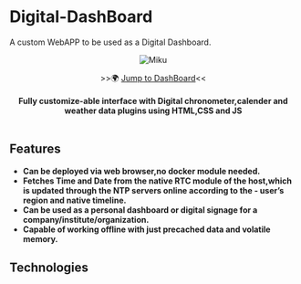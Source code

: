 # Digital-DashBoard

A custom WebAPP to be used as a Digital Dashboard.
<p align="center"><img alt="Miku" src="https://img.moegirl.org/enmoegirl/9/9b/Hatsune_miku_v4x.png"></p>
<p align="center">
>>🌍 <a href="https://sierra007117.github.io/Digital-DashBoard/index.html">Jump to DashBoard</a><<<br>
<br>
<b>Fully customize-able interface with Digital chronometer,calender and weather data plugins using HTML,CSS and JS<br><br>

## Features

- Can be deployed via web browser,no docker module needed.
- Fetches Time and Date from the native RTC module of the host,which is updated through the NTP servers online according to the - user’s region and native timeline.
- Can be used as a personal dashboard or digital signage for a company/institute/organization.
- Capable of working offline with just precached data and volatile memory.

## Technologies
